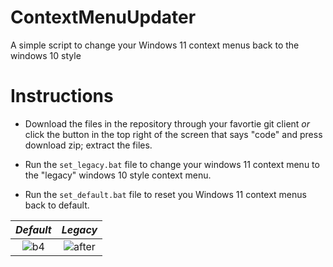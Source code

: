 # ContextMenuUpdater
A simple script to change your Windows 11 context menus back to the windows 10 style

# Instructions
- Download the files in the repository through your favortie git client _or_ click the button in the top right of the screen that says "code" and press download zip; extract the files.

- Run the `set_legacy.bat` file to change your windows 11 context menu to the "legacy" windows 10 style context menu.

- Run the `set_default.bat` file to reset you Windows 11 context menus back to default.

| *Default* | *Legacy* |
|:--:|:--:|
| ![b4](https://user-images.githubusercontent.com/8573254/213940116-33ef0fdf-deca-4512-b0c6-83e357e301ae.png) | ![after](https://user-images.githubusercontent.com/8573254/213940120-9d50ef41-9811-4a16-b5f8-77c1329b7114.png) |
